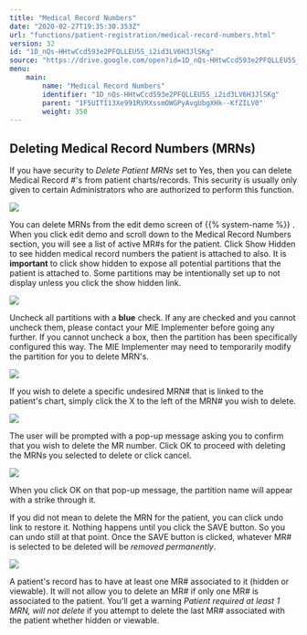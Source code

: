 ```yaml
---
title: "Medical Record Numbers"
date: "2020-02-27T19:35:30.353Z"
url: "functions/patient-registration/medical-record-numbers.html"
version: 32
id: "1D_nQs-HHtwCcd593e2PFQLLEU5S_i2id3LV6H3JlSKg"
source: "https://drive.google.com/open?id=1D_nQs-HHtwCcd593e2PFQLLEU5S_i2id3LV6H3JlSKg"
menu:
    main:
        name: "Medical Record Numbers"
        identifier: "1D_nQs-HHtwCcd593e2PFQLLEU5S_i2id3LV6H3JlSKg"
        parent: "1F5UITI13Xe991RVRXssmOWGPyAvgUbgXHk--KfZILV0"
        weight: 350
---
```

## Deleting Medical Record Numbers (MRNs)

If you have security to *Delete Patient MRNs* set to Yes, then you can delete Medical Record #'s from patient charts/records. This security is usually only given to certain Administrators who are authorized to perform this function.

![](medical-record-numbers.images/image2.png)

You can delete MRNs from the edit demo screen of {{% system-name %}} . When you click edit demo and scroll down to the Medical Record Numbers section, you will see a list of active MR#s for the patient. Click Show Hidden to see hidden medical record numbers the patient is attached to also. It is **important** to click show hidden to expose all potential partitions that the patient is attached to. Some partitions may be intentionally set up to not display unless you click the show hidden link.

![](medical-record-numbers.images/image4.png)

Uncheck all partitions with a **blue** check. If any are checked and you cannot uncheck them, please contact your MIE Implementer before going any further. If you cannot uncheck a box, then the partition has been specifically configured this way. The MIE Implementer may need to temporarily modify the partition for you to delete MRN's.

![](medical-record-numbers.images/image3.png)

If you wish to delete a specific undesired MRN# that is linked to the patient's chart, simply click the X to the left of the MRN# you wish to delete.

![](medical-record-numbers.images/image6.png)

The user will be prompted with a pop-up message asking you to confirm that you wish to delete the MR number. Click OK to proceed with deleting the MRNs you selected to delete or click cancel.

![](medical-record-numbers.images/image5.png)

When you click OK on that pop-up message, the partition name will appear with a strike through it.

If you did not mean to delete the MRN for the patient, you can click undo link to restore it. Nothing happens until you click the SAVE button. So you can undo still at that point. Once the SAVE button is clicked, whatever MR# is selected to be deleted will be *removed permanently*.

![](medical-record-numbers.images/image1.png)

A patient's record has to have at least one MR# associated to it (hidden or viewable). It will not allow you to delete an MR# if only one MR# is associated to the patient. You'll get a warning *Patient required at least 1 MRN, will not delete* if you attempt to delete the last MR# associated with the patient whether hidden or viewable.

